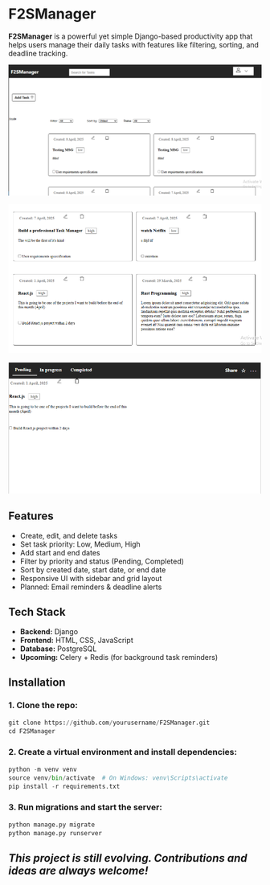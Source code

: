# F2SManager

**F2SManager** is a powerful yet simple Django-based productivity app that helps users manage their daily tasks with features like filtering, sorting, and deadline tracking.



![screenshot](./F2SManager/static/assets/f2s-demo2.png)

![screenshot](./F2SManager/static/assets/f2s-demo3.png)

![screenshot](./F2SManager/static/assets/f2s-demo1.png)


##  Features

-  Create, edit, and delete tasks
-  Set task priority: Low, Medium, High
-  Add start and end dates
-  Filter by priority and status (Pending, Completed)
-  Sort by created date, start date, or end date
-  Responsive UI with sidebar and grid layout
-  Planned: Email reminders & deadline alerts


##  Tech Stack

- **Backend:** Django
- **Frontend:** HTML, CSS, JavaScript
- **Database:** PostgreSQL
- **Upcoming:** Celery + Redis (for background task reminders)


## Installation

### 1. Clone the repo:
```py
git clone https://github.com/yourusername/F2SManager.git
cd F2SManager
```

### 2. Create a virtual environment and install dependencies:

```py
python -m venv venv
source venv/bin/activate  # On Windows: venv\Scripts\activate
pip install -r requirements.txt

```

### 3. Run migrations and start the server:
```py
python manage.py migrate
python manage.py runserver
```


## *This project is still evolving. Contributions and ideas are always welcome!*
